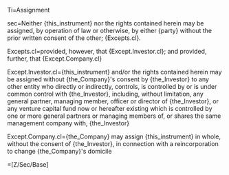 Ti=Assignment

sec=Neither {this_instrument} nor the rights contained herein may be assigned, by operation of law or otherwise, by either {party} without the prior written consent of the other; {Excepts.cl}.

Excepts.cl=provided, however, that {Except.Investor.cl}; and provided, further, that {Except.Company.cl}

Except.Investor.cl={this_instrument} and/or the rights contained herein may be assigned without {the_Company}'s consent by {the_Investor} to any other entity who directly or indirectly, controls, is controlled by or is under common control with {the_Investor}, including, without limitation, any general partner, managing member, officer or director of {the_Investor}, or any venture capital fund now or hereafter existing which is controlled by one or more general partners or managing members of, or shares the same management company with, {the_Investor}

Except.Company.cl={the_Company} may assign {this_instrument} in whole, without the consent of {the_Investor}, in connection with a reincorporation to change {the_Company}'s domicile

=[Z/Sec/Base]